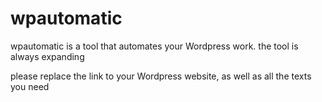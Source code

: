 # wpautomatic
wpautomatic is a tool that automates your Wordpress work. the tool is always expanding


please replace the link to your Wordpress website, as well as all the texts you need
